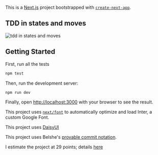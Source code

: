 This is a [Next.js](https://nextjs.org/) project bootstrapped with [`create-next-app`](https://github.com/vercel/next.js/tree/canary/packages/create-next-app).

## TDD in states and moves

![tdd in states and moves](http://tinyurl.com/bdhk8apt)

## Getting Started

First, run all the tests
```bash
npm test
```

Then, run the development server:

```bash
npm run dev
```

Finally, open [http://localhost:3000](http://localhost:3000) with your browser to see the result.

This project uses [`next/font`](https://nextjs.org/docs/basic-features/font-optimization) to automatically optimize and load Inter, a custom Google Font.

This project uses [DaisyUI](https://daisyui.com/)

This project uses Belshe's [provable commit notation](https://github.com/RefactoringCombos/ArlosCommitNotation).

I estimate the project at 29 points; details [here](https://tinyurl.com/5xz27ftr)